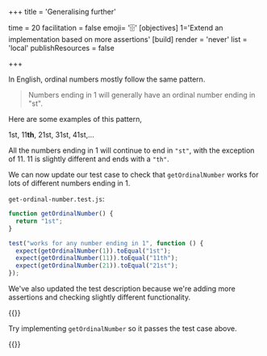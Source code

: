 +++
title = 'Generalising further'

time = 20
facilitation = false
emoji= '🗄️'
[objectives]
    1='Extend an implementation based on more assertions'
[build]
  render = 'never'
  list = 'local'
  publishResources = false

+++

In English, ordinal numbers mostly follow the same pattern.

> Numbers ending in 1 will generally have an ordinal number ending in "st".

Here are some examples of this pattern,

1st, 11**th**, 21st, 31st, 41st,...

All the numbers ending in 1 will continue to end in `"st"`, with the exception of 11.
11 is slightly different and ends with a `"th"`.

We can now update our test case to check that `getOrdinalNumber` works for lots of different numbers ending in 1.

`get-ordinal-number.test.js`:

```js {linenos=table,hl_lines=["5-9"],linenostart=1}
function getOrdinalNumber() {
  return "1st";
}

test("works for any number ending in 1", function () {
  expect(getOrdinalNumber(1)).toEqual("1st");
  expect(getOrdinalNumber(11)).toEqual("11th");
  expect(getOrdinalNumber(21)).toEqual("21st");
});
```

We've also updated the test description because we're adding more assertions and checking slightly different functionality.

{{<note type="exercise" title="🔧 Implement">}}

Try implementing `getOrdinalNumber` so it passes the test case above.

{{</note>}}
